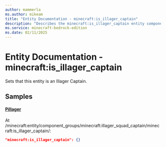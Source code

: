 ```yaml
---
author: mammerla
ms.author: mikeam
title: "Entity Documentation - minecraft:is_illager_captain"
description: "Describes the minecraft:is_illager_captain entity component"
ms.service: minecraft-bedrock-edition
ms.date: 02/11/2025 
---
```


# Entity Documentation - minecraft:is_illager_captain

Sets that this entity is an Illager Captain.


## Samples

#### [Pillager](https://github.com/Mojang/bedrock-samples/tree/preview/behavior_pack/entities/pillager.json)

At /minecraft:entity/component_groups/minecraft:illager_squad_captain/minecraft:is_illager_captain/: 

```json
"minecraft:is_illager_captain": {}
```
